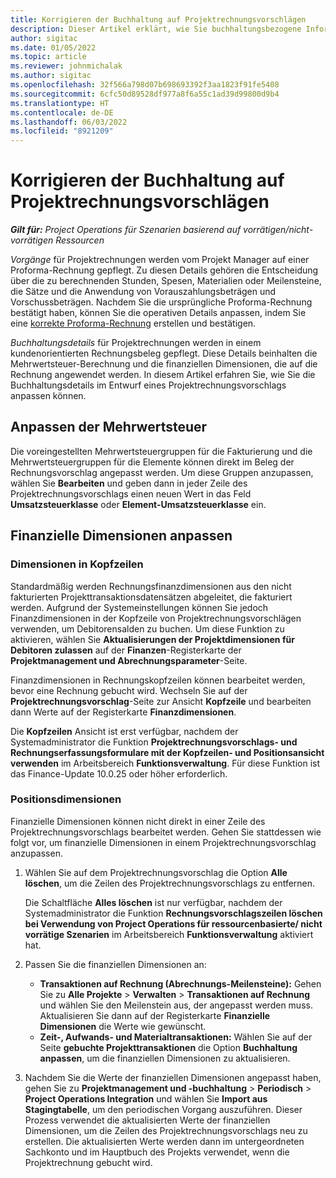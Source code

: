 ```yaml
---
title: Korrigieren der Buchhaltung auf Projektrechnungsvorschlägen
description: Dieser Artikel erklärt, wie Sie buchhaltungsbezogene Informationen auf einem Rechnungsvorschlag anpassen.
author: sigitac
ms.date: 01/05/2022
ms.topic: article
ms.reviewer: johnmichalak
ms.author: sigitac
ms.openlocfilehash: 32f566a798d07b698693392f3aa1823f91fe5408
ms.sourcegitcommit: 6cfc50d89528df977a8f6a55c1ad39d99800d9b4
ms.translationtype: HT
ms.contentlocale: de-DE
ms.lasthandoff: 06/03/2022
ms.locfileid: "8921209"
---
```

# <a name="correct-the-accounting-on-draft-project-invoice-proposals"></a>Korrigieren der Buchhaltung auf Projektrechnungsvorschlägen

_**Gilt für:** Project Operations für Szenarien basierend auf vorrätigen/nicht-vorrätigen Ressourcen_

*Vorgänge* für Projektrechnungen werden vom Projekt Manager auf einer Proforma-Rechnung gepflegt. Zu diesen Details gehören die Entscheidung über die zu berechnenden Stunden, Spesen, Materialien oder Meilensteine, die Sätze und die Anwendung von Vorauszahlungsbeträgen und Vorschussbeträgen. Nachdem Sie die ursprüngliche Proforma-Rechnung bestätigt haben, können Sie die operativen Details anpassen, indem Sie eine [korrekte Proforma-Rechnung](../proforma-invoicing/corrective-invoices.md) erstellen und bestätigen.

*Buchhaltungsdetails* für Projektrechnungen werden in einem kundenorientierten Rechnungsbeleg gepflegt. Diese Details beinhalten die Mehrwertsteuer-Berechnung und die finanziellen Dimensionen, die auf die Rechnung angewendet werden. In diesem Artikel erfahren Sie, wie Sie die Buchhaltungsdetails im Entwurf eines Projektrechnungsvorschlags anpassen können.

## <a name="adjust-sales-tax"></a>Anpassen der Mehrwertsteuer

Die voreingestellten Mehrwertsteuergruppen für die Fakturierung und die Mehrwertsteuergruppen für die Elemente können direkt im Beleg der Rechnungsvorschlag angepasst werden. Um diese Gruppen anzupassen, wählen Sie **Bearbeiten** und geben dann in jeder Zeile des Projektrechnungsvorschlags einen neuen Wert in das Feld **Umsatzsteuerklasse** oder **Element-Umsatzsteuerklasse** ein.

## <a name="adjust-financial-dimensions"></a>Finanzielle Dimensionen anpassen

### <a name="header-dimensions"></a>Dimensionen in Kopfzeilen

Standardmäßig werden Rechnungsfinanzdimensionen aus den nicht fakturierten Projekttransaktionsdatensätzen abgeleitet, die fakturiert werden. Aufgrund der Systemeinstellungen können Sie jedoch Finanzdimensionen in der Kopfzeile von Projektrechnungsvorschlägen verwenden, um Debitorensalden zu buchen. Um diese Funktion zu aktivieren, wählen Sie **Aktualisierungen der Projektdimensionen für Debitoren zulassen** auf der **Finanzen**-Registerkarte der **Projektmanagement und Abrechnungsparameter**-Seite.

Finanzdimensionen in Rechnungskopfzeilen können bearbeitet werden, bevor eine Rechnung gebucht wird. Wechseln Sie auf der **Projektrechnungsvorschlag**-Seite zur Ansicht **Kopfzeile** und bearbeiten dann Werte auf der Registerkarte **Finanzdimensionen**.

Die **Kopfzeilen** Ansicht ist erst verfügbar, nachdem der Systemadministrator die Funktion **Projektrechnungsvorschlags- und Rechnungserfassungsformulare mit der Kopfzeilen- und Positionsansicht verwenden** im Arbeitsbereich **Funktionsverwaltung**. Für diese Funktion ist das Finance-Update 10.0.25 oder höher erforderlich.

### <a name="line-dimensions"></a>Positionsdimensionen

Finanzielle Dimensionen können nicht direkt in einer Zeile des Projektrechnungsvorschlags bearbeitet werden. Gehen Sie stattdessen wie folgt vor, um finanzielle Dimensionen in einem Projektrechnungsvorschlag anzupassen.

1. Wählen Sie auf dem Projektrechnungsvorschlag die Option **Alle löschen**, um die Zeilen des Projektrechnungsvorschlags zu entfernen.

    Die Schaltfläche **Alles löschen** ist nur verfügbar, nachdem der Systemadministrator die Funktion **Rechnungsvorschlagszeilen löschen bei Verwendung von Project Operations für ressourcenbasierte/ nicht vorrätige Szenarien** im Arbeitsbereich **Funktionsverwaltung** aktiviert hat.

2. Passen Sie die finanziellen Dimensionen an:

    - **Transaktionen auf Rechnung (Abrechnungs-Meilensteine):** Gehen Sie zu **Alle Projekte** \> **Verwalten** \> **Transaktionen auf Rechnung** und wählen Sie den Meilenstein aus, der angepasst werden muss. Aktualisieren Sie dann auf der Registerkarte **Finanzielle Dimensionen** die Werte wie gewünscht.
    - **Zeit-, Aufwands- und Materialtransaktionen:** Wählen Sie auf der Seite **gebuchte Projekttransaktionen** die Option **Buchhaltung anpassen**, um die finanziellen Dimensionen zu aktualisieren.

3. Nachdem Sie die Werte der finanziellen Dimensionen angepasst haben, gehen Sie zu **Projektmanagement und -buchhaltung** \> **Periodisch** \> **Project Operations Integration** und wählen Sie **Import aus Stagingtabelle**, um den periodischen Vorgang auszuführen. Dieser Prozess verwendet die aktualisierten Werte der finanziellen Dimensionen, um die Zeilen des Projektrechnungsvorschlags neu zu erstellen. Die aktualisierten Werte werden dann im untergeordneten Sachkonto und im Hauptbuch des Projekts verwendet, wenn die Projektrechnung gebucht wird.
